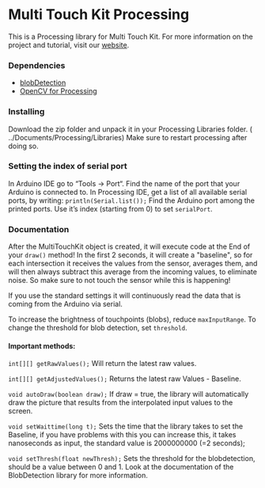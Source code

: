 # Multi Touch Kit Processing

This is a Processing library for Multi Touch Kit. For more information on the project and tutorial, visit our [website](https://hci.cs.uni-saarland.de/multi-touch-kit/).


### Dependencies

- [blobDetection](http://www.v3ga.net/processing/BlobDetection/)
- [OpenCV for Processing](https://github.com/atduskgreg/opencv-processing)

### Installing
Download the zip folder and unpack it in your Processing Libraries folder. ( ../Documents/Processing/Libraries)
Make sure to restart processing after doing so.

### Setting the index of serial port

In Arduino IDE go to “Tools → Port“. Find the name of the port that your Arduino is connected to.
In Processing IDE, get a list of all available serial ports, by writing:
`println(Serial.list());`
Find the Arduino port among the printed ports. Use it’s index (starting from 0) to set `serialPort`.


### Documentation

After the MultiTouchKit object is created, it will execute code at the End of your `draw()` method!
In the first 2 seconds, it will create a "baseline", so for each intersection it receives the values from the sensor, averages them, and will then always subtract this average from the incoming values, to eliminate noise. So make sure to not touch the sensor while this is happening!

If you use the standard settings it will continuously read the data that is coming from the Arduino via serial.

To increase the brightness of touchpoints (blobs), reduce `maxInputRange`.
To change the threshold for blob detection, set `threshold`.


#### Important methods:

`int[][] getRawValues();`
Will return the latest raw values.



`int[][] getAdjustedValues();`
Returns the latest raw Values - Baseline.



`void autoDraw(boolean draw);`
If draw = true, the library will automatically draw the picture that results from the interpolated input values to the screen.


`void setWaittime(long t);`
Sets the time that the library takes to set the Baseline, if you have problems with this you can increase this, it takes nanoseconds as input, the standard value is 2000000000 (=2 seconds);


`void setThresh(float newThresh);`
Sets the threshold for the blobdetection, should be a value between 0 and 1. Look at the documentation of the BlobDetection library for more information.



